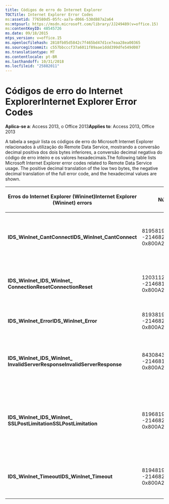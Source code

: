 ```yaml
---
title: Códigos de erro do Internet Explorer
TOCTitle: Internet Explorer Error Codes
ms:assetid: 776580d5-05fc-aa7a-d066-530d887a2a64
ms:mtpsurl: https://msdn.microsoft.com/library/JJ249489(v=office.15)
ms:contentKeyID: 48545726
ms.date: 09/18/2015
mtps_version: v=office.15
ms.openlocfilehash: 2818fb05d5842c7f465bd47d1ce7eaa28ea00365
ms.sourcegitcommit: c557bbcccf37a6011f89aae1ddd399dfe549d087
ms.translationtype: MT
ms.contentlocale: pt-BR
ms.lasthandoff: 10/31/2018
ms.locfileid: "25882011"
---
```

# <a name="internet-explorer-error-codes"></a><span data-ttu-id="5e72c-102">Códigos de erro do Internet Explorer</span><span class="sxs-lookup"><span data-stu-id="5e72c-102">Internet Explorer Error Codes</span></span>


<span data-ttu-id="5e72c-103">**Aplica-se a**: Access 2013, o Office 2013</span><span class="sxs-lookup"><span data-stu-id="5e72c-103">**Applies to**: Access 2013, Office 2013</span></span>

<span data-ttu-id="5e72c-p101">A tabela a seguir lista os códigos de erro do Microsoft Internet Explorer relacionados à utilização do Remote Data Service, mostrando a conversão decimal positiva dos dois bytes inferiores, a conversão decimal negativa do código de erro inteiro e os valores hexadecimais.</span><span class="sxs-lookup"><span data-stu-id="5e72c-p101">The following table lists Microsoft Internet Explorer error codes related to Remote Data Service usage. The positive decimal translation of the low two bytes, the negative decimal translation of the full error code, and the hexadecimal values are shown.</span></span>

<table>
<colgroup>
<col style="width: 33%" />
<col style="width: 33%" />
<col style="width: 33%" />
</colgroup>
<thead>
<tr class="header">
<th><p><span data-ttu-id="5e72c-106">Erros do Internet Explorer (Wininet)</span><span class="sxs-lookup"><span data-stu-id="5e72c-106">Internet Explorer (Wininet) errors</span></span></p></th>
<th><p><span data-ttu-id="5e72c-107">Número</span><span class="sxs-lookup"><span data-stu-id="5e72c-107">Number</span></span></p></th>
<th><p><span data-ttu-id="5e72c-108">Descrição</span><span class="sxs-lookup"><span data-stu-id="5e72c-108">Description</span></span></p></th>
</tr>
</thead>
<tbody>
<tr class="odd">
<td><p><span data-ttu-id="5e72c-109"><strong>IDS_WinInet_CantConnect</strong></span><span class="sxs-lookup"><span data-stu-id="5e72c-109"><strong>IDS_WinInet_CantConnect</strong></span></span></p></td>
<td><p><span data-ttu-id="5e72c-110">8195</span><span class="sxs-lookup"><span data-stu-id="5e72c-110">8195</span></span><br />
<span data-ttu-id="5e72c-111">-2146820093</span><span class="sxs-lookup"><span data-stu-id="5e72c-111">-2146820093</span></span><br />
<span data-ttu-id="5e72c-112">0x800A2003</span><span class="sxs-lookup"><span data-stu-id="5e72c-112">0x800A2003</span></span></p></td>
<td><p><span data-ttu-id="5e72c-113">Erro do cliente de Internet: não é possível conectar-se ao servidor.</span><span class="sxs-lookup"><span data-stu-id="5e72c-113">Internet Client Error: Cannot Connect to Server.</span></span></p></td>
</tr>
<tr class="even">
<td><p><span data-ttu-id="5e72c-114"><strong>IDS_WinInet_</span><span class="sxs-lookup"><span data-stu-id="5e72c-114"><strong>IDS_WinInet_</span></span><br />
<span data-ttu-id="5e72c-115">ConnectionReset</strong></span><span class="sxs-lookup"><span data-stu-id="5e72c-115">ConnectionReset</strong></span></span></p></td>
<td><p><span data-ttu-id="5e72c-116">12031</span><span class="sxs-lookup"><span data-stu-id="5e72c-116">12031</span></span><br />
<span data-ttu-id="5e72c-117">-2146816257</span><span class="sxs-lookup"><span data-stu-id="5e72c-117">-2146816257</span></span><br />
<span data-ttu-id="5e72c-118">0x800A2EFF</span><span class="sxs-lookup"><span data-stu-id="5e72c-118">0x800A2EFF</span></span></p></td>
<td><p><span data-ttu-id="5e72c-119">Erro do cliente de Internet: conexão redefinida.</span><span class="sxs-lookup"><span data-stu-id="5e72c-119">Internet Client Error: Connection Reset.</span></span></p></td>
</tr>
<tr class="odd">
<td><p><span data-ttu-id="5e72c-120"><strong>IDS_WinInet_Error</strong></span><span class="sxs-lookup"><span data-stu-id="5e72c-120"><strong>IDS_WinInet_Error</strong></span></span></p></td>
<td><p><span data-ttu-id="5e72c-121">8193</span><span class="sxs-lookup"><span data-stu-id="5e72c-121">8193</span></span><br />
<span data-ttu-id="5e72c-122">-2146820095</span><span class="sxs-lookup"><span data-stu-id="5e72c-122">-2146820095</span></span><br />
<span data-ttu-id="5e72c-123">0x800A2001</span><span class="sxs-lookup"><span data-stu-id="5e72c-123">0x800A2001</span></span></p></td>
<td><p><span data-ttu-id="5e72c-124">Erro do cliente de Internet.</span><span class="sxs-lookup"><span data-stu-id="5e72c-124">Internet Client Error.</span></span></p></td>
</tr>
<tr class="even">
<td><p><span data-ttu-id="5e72c-125"><strong>IDS_WinInet_</span><span class="sxs-lookup"><span data-stu-id="5e72c-125"><strong>IDS_WinInet_</span></span><br />
<span data-ttu-id="5e72c-126">InvalidServerResponse</strong></span><span class="sxs-lookup"><span data-stu-id="5e72c-126">InvalidServerResponse</strong></span></span></p></td>
<td><p><span data-ttu-id="5e72c-127">8430</span><span class="sxs-lookup"><span data-stu-id="5e72c-127">8430</span></span><br />
<span data-ttu-id="5e72c-128">-2146819858</span><span class="sxs-lookup"><span data-stu-id="5e72c-128">-2146819858</span></span><br />
<span data-ttu-id="5e72c-129">0x800A20EE</span><span class="sxs-lookup"><span data-stu-id="5e72c-129">0x800A20EE</span></span></p></td>
<td><p><span data-ttu-id="5e72c-130">Erro do cliente de Internet: resposta inválida do servidor.</span><span class="sxs-lookup"><span data-stu-id="5e72c-130">Internet Client Error: Invalid Server Response.</span></span></p></td>
</tr>
<tr class="odd">
<td><p><span data-ttu-id="5e72c-131"><strong>IDS_WinInet_</span><span class="sxs-lookup"><span data-stu-id="5e72c-131"><strong>IDS_WinInet_</span></span><br />
<span data-ttu-id="5e72c-132">SSLPostLimitation</strong></span><span class="sxs-lookup"><span data-stu-id="5e72c-132">SSLPostLimitation</strong></span></span></p></td>
<td><p><span data-ttu-id="5e72c-133">8196</span><span class="sxs-lookup"><span data-stu-id="5e72c-133">8196</span></span><br />
<span data-ttu-id="5e72c-134">-2146820092</span><span class="sxs-lookup"><span data-stu-id="5e72c-134">-2146820092</span></span><br />
<span data-ttu-id="5e72c-135">0x800A2004</span><span class="sxs-lookup"><span data-stu-id="5e72c-135">0x800A2004</span></span></p></td>
<td><p><span data-ttu-id="5e72c-136">Erro do cliente de Internet: erro SSL (possivelmente limitação de 32 K para carregamento de dados).</span><span class="sxs-lookup"><span data-stu-id="5e72c-136">Internet Client Error: SSL Error (possibly 32K data upload limitation).</span></span></p></td>
</tr>
<tr class="even">
<td><p><span data-ttu-id="5e72c-137"><strong>IDS_WinInet_Timeout</strong></span><span class="sxs-lookup"><span data-stu-id="5e72c-137"><strong>IDS_WinInet_Timeout</strong></span></span></p></td>
<td><p><span data-ttu-id="5e72c-138">8194</span><span class="sxs-lookup"><span data-stu-id="5e72c-138">8194</span></span><br />
<span data-ttu-id="5e72c-139">-2146820094</span><span class="sxs-lookup"><span data-stu-id="5e72c-139">-2146820094</span></span><br />
<span data-ttu-id="5e72c-140">0x800A2002</span><span class="sxs-lookup"><span data-stu-id="5e72c-140">0x800A2002</span></span></p></td>
<td><p><span data-ttu-id="5e72c-141">Erro do cliente de Internet: tempo limite de solicitação</span><span class="sxs-lookup"><span data-stu-id="5e72c-141">Internet Client Error: Request Timeout.</span></span></p></td>
</tr>
</tbody>
</table>

